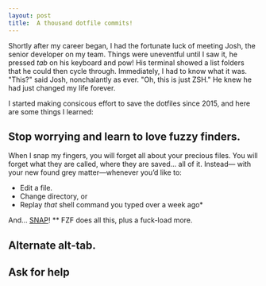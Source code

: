 ```yaml
---
layout: post
title:  A thousand dotfile commits!
---
```


Shortly after my career began, I had the fortunate luck of meeting Josh, the
senior developer on my team. Things were uneventful until I saw it, he pressed
_tab_ on his keyboard and pow! His terminal showed a list folders that he could
then cycle through. Immediately, I had to know what it was. "This?" said Josh,
nonchalantly as ever. "Oh, this is just ZSH." He knew he had just changed my
life forever.

I started making consicous effort to save the dotfiles since 2015, and here are
some things I learned:

## Stop worrying and learn to love fuzzy finders.
When I snap my fingers, you will forget all about your precious files. You will
forget what they are called, where they are saved&hellip; all of it. Instead&mdash;
with your new found grey matter&mdash;whenever you&rsquo;d like to:
- Edit a file.
- Change directory, or
- Replay _that_ shell command you typed over a week ago*

And&hellip; [SNAP](https://github.com/junegunn/fzf)!
** FZF does all this, plus a fuck-load more.

## Alternate alt-tab.

## Ask for help
